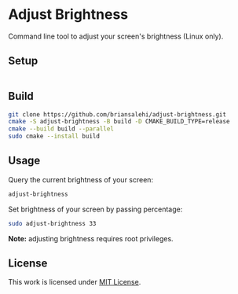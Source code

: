 # Adjust Brightness

Command line tool to adjust your screen's brightness (Linux only).

## Setup

```sh
```

## Build

```sh
git clone https://github.com/briansalehi/adjust-brightness.git
cmake -S adjust-brightness -B build -D CMAKE_BUILD_TYPE=release
cmake --build build --parallel
sudo cmake --install build
```

## Usage

Query the current brightness of your screen:

```sh
adjust-brightness
```

Set brightness of your screen by passing percentage:

```sh
sudo adjust-brightness 33
```

**Note:** adjusting brightness requires root privileges.

## License

This work is licensed under [MIT License](LICENSE.md).
